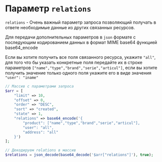 # Параметр `relations`
`relations` - Очень важный параметр запроса позволяющий получать в ответе необходимые данные из других связанных ресурсов.
 
Для передачи дополнительных параметров в `json` формате с последующим кодированием данных в формат MIME base64 функцией base64_encode
 
Если вы хотите получить все поля связанного ресурса, укажите `"all"`, для того что бы указать конкретные поля передайте их в строке параметров `["name","type","brand","serie","articul"]`, если вы хотите получить значение только одного поля укажите его в виде значения `"user": "iname"`
```php
// Массив с параметрами запроса
$arr = [
    "limit" => 10,
    "offset" => 0,
    "order" => "DESC",
    "sort" => "created",
    "state" => 1,
    "relations" => base64_encode('{
        "product": ["name","type","brand","serie","articul"],
        "user": "all",
        "address": "all"
    }')
];
```
```php
// Декодируем relations в массив
$relations = json_decode(base64_decode('$arr["relations"]'), true);
```
